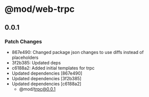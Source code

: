# @mod/web-trpc

## 0.0.1

### Patch Changes

- 867e490: Changed package json changes to use diffs instead of placeholders
- 3f2b385: Updated deps
- c6188a2: Added initial templates for trpc
- Updated dependencies [867e490]
- Updated dependencies [3f2b385]
- Updated dependencies [c6188a2]
  - @mod/trpc@0.0.1
